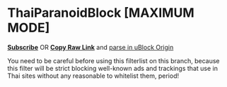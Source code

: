 # ThaiParanoidBlock [MAXIMUM MODE]

[**Subscribe**](https://subscribe.adblockplus.org/?location=https://github.com/kowith337/ThaiParanoidBlock/raw/maximum/ThaiParanoid.txt&title=Thai%20Paranoid%20Block%20Maximum) OR [**Copy Raw Link**](https://github.com/kowith337/ThaiParanoidBlock/raw/maximum/ThaiParanoid.txt) and [parse in uBlock Origin](https://github.com/gorhill/uBlock/wiki/Filter-lists-from-around-the-web)

You need to be careful before using this filterlist on this branch, because this filter will be strict blocking well-known ads and trackings that use in Thai sites without any reasonable to whitelist them, period!
